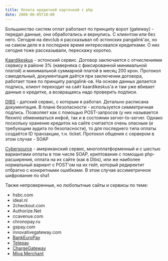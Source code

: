 ```yaml
---
title: Оплата кредитной карточкой с php
date: 2008-06-05T10:00
---
```


Большинство систем оплат работают по принципу ворот (gateway) - передал данные, они обработались и вернулись. С клиентом или без него. Сегодня на devclub я рассказывал об эстонских pangalink'ах, но на самом деле я в последнее время интересовался кредитками. О них сегодня тоже рассказывали, перескажу коротко.

<!-- truncate -->

[Kaardikeskus](http://www.estcard.ee/) - эстонский сервис. Договор заключается с отчислениями сервису в районе 3% (наверняка с фиксированной минимальной платой) и минимальной суммарной платой в месяц 200 крон. Протокол самодельный, документация даётся при заключении договора, работает тоже по принципу pangalink-ов. На основе данных делается подпись, клиент переходит на сайт kaardikeskus'а и там уже вбивает данные о кредитке, а возвращаясь надо проверить подписи.

[DIBS](http://tech.dibs.dk/index.php?option=com_frontpage&Itemid=1) - датский сервис, с которым я работал. Детально расписана документация. В плане безопасности - используется симметричная подпись. Позволяет как с помощью POST-запросов (у них называется flexwin) обмениваться инфой, так и в состоянии server-to-server. Однако поскольку хранение кредиток на сайте считается очень опасным (и требующим аудита по безопасности), то для последнего типа оплаты создаётся ID транзакции, т.н. ticket. Протокол общения с сервером в этом случае - SOAP

[Cybersource](http://www.cybersource.com/support_center/implementation/downloads/) - американский сервис, многоплатформенный и с шестью вариантами оплаты в том числе SOAP, криптование с помощью php-расширения, оплата на их сайте (как в Dibs), или же наиболее нормальный вариант с POST'ом на их гейт, который редиректит отбратно с конкретными ошибками. В этом случае ассиметричное шифрование по sha1

Также непроверенные, но любопытные сайты и сервисы по теме:

- hsbc.com
- ideal.nl
- 2checkout.com
- Authorize.Net
- ccavenue.com
- chronopay.ru
- gspay.com
- innovativegateway.com
- [BankEuroPay](http://bankeuropay.com/)
- [Telepay](http://billing-system.org/)
- [ChargeGateway](http://chargegateway.com/)
- [Miva Merchant](http://www.mivamerchant.com/services/payment/)